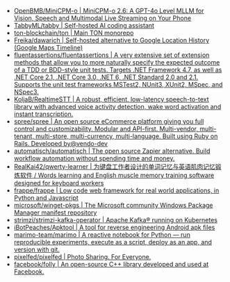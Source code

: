 + [OpenBMB/MiniCPM-o | MiniCPM-o 2.6: A GPT-4o Level MLLM for Vision, Speech and Multimodal Live Streaming on Your Phone](https://github.com//OpenBMB/MiniCPM-o)
+ [TabbyML/tabby | Self-hosted AI coding assistant](https://github.com//TabbyML/tabby)
+ [ton-blockchain/ton | Main TON monorepo](https://github.com//ton-blockchain/ton)
+ [Freika/dawarich | Self-hosted alternative to Google Location History (Google Maps Timeline)](https://github.com//Freika/dawarich)
+ [fluentassertions/fluentassertions | A very extensive set of extension methods that allow you to more naturally specify the expected outcome of a TDD or BDD-style unit tests. Targets .NET Framework 4.7, as well as .NET Core 2.1, .NET Core 3.0, .NET 6, .NET Standard 2.0 and 2.1. Supports the unit test frameworks MSTest2, NUnit3, XUnit2, MSpec, and NSpec3.](https://github.com//fluentassertions/fluentassertions)
+ [KoljaB/RealtimeSTT | A robust, efficient, low-latency speech-to-text library with advanced voice activity detection, wake word activation and instant transcription.](https://github.com//KoljaB/RealtimeSTT)
+ [spree/spree | An open source eCommerce platform giving you full control and customizability. Modular and API-first. Multi-vendor, multi-tenant, multi-store, multi-currency, multi-language. Built using Ruby on Rails. Developed by@vendo-dev](https://github.com//spree/spree)
+ [automatisch/automatisch | The open source Zapier alternative. Build workflow automation without spending time and money.](https://github.com//automatisch/automatisch)
+ [RealKai42/qwerty-learner | 为键盘工作者设计的单词记忆与英语肌肉记忆锻炼软件 / Words learning and English muscle memory training software designed for keyboard workers](https://github.com//RealKai42/qwerty-learner)
+ [frappe/frappe | Low code web framework for real world applications, in Python and Javascript](https://github.com//frappe/frappe)
+ [microsoft/winget-pkgs | The Microsoft community Windows Package Manager manifest repository](https://github.com//microsoft/winget-pkgs)
+ [strimzi/strimzi-kafka-operator | Apache Kafka® running on Kubernetes](https://github.com//strimzi/strimzi-kafka-operator)
+ [iBotPeaches/Apktool | A tool for reverse engineering Android apk files](https://github.com//iBotPeaches/Apktool)
+ [marimo-team/marimo | A reactive notebook for Python — run reproducible experiments, execute as a script, deploy as an app, and version with git.](https://github.com//marimo-team/marimo)
+ [pixelfed/pixelfed | Photo Sharing. For Everyone.](https://github.com//pixelfed/pixelfed)
+ [facebook/folly | An open-source C++ library developed and used at Facebook.](https://github.com//facebook/folly)
